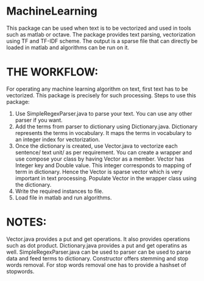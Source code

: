 MachineLearning
===============

This package can be used when text is to be vectorized and used in tools such as matlab or octave. 
The package provides text parsing, vectorization using TF and TF-IDF scheme. 
The output is a sparse file that can directly be loaded in matlab and algorithms can be run on it.

THE WORKFLOW:
=============

For operating any machine learning algorithm on text, first text has to be vectorized. This package is precisely for such processing. Steps to use this package:

1) Use SimpleRegexParser.java to parse your text. You can use any other parser if you want.
2) Add the terms from parser to dictionary using Dictionary.java. Dictionary represents the terms in vocabulary. It maps the terms in vocabulary to an integer index for vectorization.
3) Once the dictionary is created, use Vector.java to vectorize each sentence/ text unit/ as per requirement. You can create a wrapper and use compose your class by having Vector as a member. Vector has Integer key and Double value. This integer corresponds to mapping of term in dictionary. Hence the Vector is sparse vector which is very important in text processing. Populate Vector in the wrapper class using the dictionary.
4) Write the required instances to file.
5) Load file in matlab and run algorithms.

NOTES:
========

Vector.java provides a put and get operations. It also provides operations such as dot product.
Dictionary.java provides a put and get operatins as well. 
SimpleRegexParser.java can be used to parser can be used to parse data and feed terms to dictionary. Constructor offers stemming and stop words removal. For stop words removal one has to provide a hashset of stopwords.

